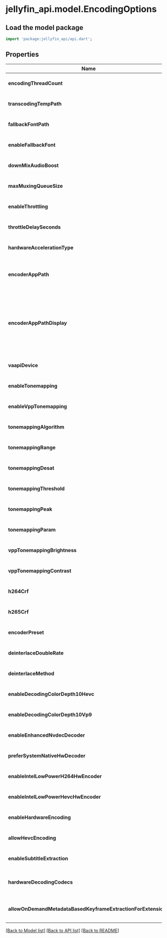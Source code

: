 # jellyfin_api.model.EncodingOptions

## Load the model package
```dart
import 'package:jellyfin_api/api.dart';
```

## Properties
Name | Type | Description | Notes
------------ | ------------- | ------------- | -------------
**encodingThreadCount** | **int** |  | [optional] [default to null]
**transcodingTempPath** | **String** |  | [optional] [default to null]
**fallbackFontPath** | **String** |  | [optional] [default to null]
**enableFallbackFont** | **bool** |  | [optional] [default to null]
**downMixAudioBoost** | **double** |  | [optional] [default to null]
**maxMuxingQueueSize** | **int** |  | [optional] [default to null]
**enableThrottling** | **bool** |  | [optional] [default to null]
**throttleDelaySeconds** | **int** |  | [optional] [default to null]
**hardwareAccelerationType** | **String** |  | [optional] [default to null]
**encoderAppPath** | **String** | Gets or sets the FFmpeg path as set by the user via the UI. | [optional] [default to null]
**encoderAppPathDisplay** | **String** | Gets or sets the current FFmpeg path being used by the system and displayed on the transcode page. | [optional] [default to null]
**vaapiDevice** | **String** |  | [optional] [default to null]
**enableTonemapping** | **bool** |  | [optional] [default to null]
**enableVppTonemapping** | **bool** |  | [optional] [default to null]
**tonemappingAlgorithm** | **String** |  | [optional] [default to null]
**tonemappingRange** | **String** |  | [optional] [default to null]
**tonemappingDesat** | **double** |  | [optional] [default to null]
**tonemappingThreshold** | **double** |  | [optional] [default to null]
**tonemappingPeak** | **double** |  | [optional] [default to null]
**tonemappingParam** | **double** |  | [optional] [default to null]
**vppTonemappingBrightness** | **double** |  | [optional] [default to null]
**vppTonemappingContrast** | **double** |  | [optional] [default to null]
**h264Crf** | **int** |  | [optional] [default to null]
**h265Crf** | **int** |  | [optional] [default to null]
**encoderPreset** | **String** |  | [optional] [default to null]
**deinterlaceDoubleRate** | **bool** |  | [optional] [default to null]
**deinterlaceMethod** | **String** |  | [optional] [default to null]
**enableDecodingColorDepth10Hevc** | **bool** |  | [optional] [default to null]
**enableDecodingColorDepth10Vp9** | **bool** |  | [optional] [default to null]
**enableEnhancedNvdecDecoder** | **bool** |  | [optional] [default to null]
**preferSystemNativeHwDecoder** | **bool** |  | [optional] [default to null]
**enableIntelLowPowerH264HwEncoder** | **bool** |  | [optional] [default to null]
**enableIntelLowPowerHevcHwEncoder** | **bool** |  | [optional] [default to null]
**enableHardwareEncoding** | **bool** |  | [optional] [default to null]
**allowHevcEncoding** | **bool** |  | [optional] [default to null]
**enableSubtitleExtraction** | **bool** |  | [optional] [default to null]
**hardwareDecodingCodecs** | **BuiltList&lt;String&gt;** |  | [optional] [default to const []]
**allowOnDemandMetadataBasedKeyframeExtractionForExtensions** | **BuiltList&lt;String&gt;** |  | [optional] [default to const []]

[[Back to Model list]](../README.md#documentation-for-models) [[Back to API list]](../README.md#documentation-for-api-endpoints) [[Back to README]](../README.md)


